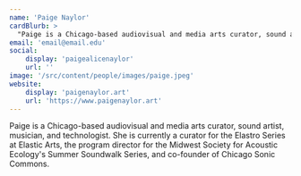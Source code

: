 ```yaml
---
name: 'Paige Naylor'
cardBlurb: > 
  "Paige is a Chicago-based audiovisual and media arts curator, sound artist, musician, and technologist. She is currently a curator for the Elastro Series at Elastic Arts, the program director for the Midwest Society for Acoustic Ecology's Summer Soundwalk Series, and co-founder of Chicago Sonic Commons."
email: 'email@email.edu'
social:
    display: 'paigealicenaylor'
    url: ''
image: '/src/content/people/images/paige.jpeg'
website:
    display: 'paigenaylor.art'
    url: 'https://www.paigenaylor.art'
---
```


Paige is a Chicago-based audiovisual and media arts curator, sound artist, musician, and technologist. She is currently a curator for the Elastro Series at Elastic Arts, the program director for the Midwest Society for Acoustic Ecology's Summer Soundwalk Series, and co-founder of Chicago Sonic Commons.
